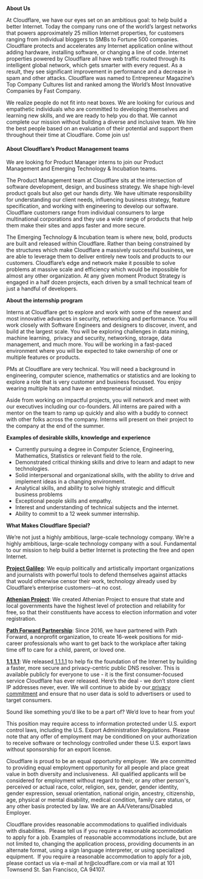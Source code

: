 <div class="content-intro">
	<div><strong>About Us</strong></div>
	<div>
		<p><span style="font-weight: 400;">At Cloudflare, we have our eyes set on an ambitious goal: to help build a better Internet. Today the company runs one of the world’s largest networks that powers approximately 25 million Internet properties, for customers ranging from individual bloggers to SMBs to Fortune 500 companies. Cloudflare protects and accelerates any Internet application online without adding hardware, installing software, or changing a line of code. Internet properties powered by Cloudflare all have web traffic routed through its intelligent global network, which gets smarter with every request. As a result, they see significant improvement in performance and a decrease in spam and other attacks. Cloudflare was named to Entrepreneur Magazine’s Top Company Cultures list and ranked among the World’s Most Innovative Companies by Fast Company.</span><span style="font-weight: 400;">&nbsp;</span></p>
		<p><span style="font-weight: 400;">We realize people do not fit into neat boxes. We are looking for curious and empathetic individuals who are committed to developing themselves and learning new skills, and we are ready to help you do that. We cannot complete our mission without building a diverse and inclusive team. We hire the best people based on an evaluation of their potential and support them throughout their time at Cloudflare. Come join us!&nbsp;</span></p>
	</div>
</div>
<h4><strong>About Cloudflare’s Product Management teams</strong></h4>
<p>We are looking for Product Manager interns to join our Product Management and Emerging Technology &amp; Incubation teams.</p>
<p>The Product Management team at Cloudflare sits at the intersection of software development, design, and business strategy. We shape high-level product goals but also get our hands dirty. We have ultimate responsibility for understanding our client needs, influencing business strategy, feature specification, and working with engineering to develop our software. Cloudflare customers range from individual consumers to large multinational corporations and they use a wide range of products that help them make their sites and apps faster and more secure.&nbsp;</p>
<p>The Emerging Technology &amp; Incubation team is where new, bold, products are built and released within Cloudflare. Rather than being constrained by the structures which make Cloudflare a massively successful business, we are able to leverage them to deliver entirely new tools and products to our customers. Cloudflare’s edge and network make it possible to solve problems at massive scale and efficiency which would be impossible for almost any other organization. At any given moment Product Strategy is engaged in a half dozen projects, each driven by a small technical team of just a handful of developers.&nbsp;</p>
<p><strong>About the internship program</strong></p>
<p>Interns at Cloudflare get to explore and work with some of the newest and most innovative advances in security, networking and performance. You will work closely with Software Engineers and designers to discover, invent, and build at the largest scale. You will be exploring challenges in data mining, machine learning,&nbsp; privacy and security, networking, storage, data management, and much more. You will be working in a fast-paced environment where you will be expected to take ownership of one or multiple features or products.&nbsp;</p>
<p>PMs at Cloudflare are very technical. You will need a background in engineering, computer science, mathematics or statistics and are looking to explore a role that is very customer and business focussed. You enjoy wearing multiple hats and have an entrepreneurial mindset.</p>
<p>Aside from working on impactful projects, you will network and meet with our executives including our co-founders. All interns are paired with a mentor on the team to ramp up quickly and also with a buddy to connect with other folks across the company. Interns will present on their project to the company at the end of the summer.</p>
<p><strong>Examples of desirable skills, knowledge and experience</strong></p>
<ul>
	<li>Currently pursuing a degree in Computer Science, Engineering, Mathematics, Statistics or relevant field to the role.</li>
	<li>Demonstrated critical thinking skills and drive to learn and adapt to new technologies.</li>
	<li>Solid interpersonal and organizational skills, with the ability to drive and implement ideas in a changing environment.</li>
	<li>Analytical skills, and ability to solve highly strategic and difficult business problems</li>
	<li>Exceptional people skills and empathy.</li>
	<li>Interest and understanding of technical subjects and the internet.</li>
	<li>Ability to commit to a 12 week summer internship.</li>
</ul>
<div class="content-conclusion">
	<p><strong>What Makes Cloudflare Special?</strong></p>
	<p><span style="font-weight: 400;">We’re not just a highly ambitious, large-scale technology company. We’re a highly ambitious, large-scale technology company with a soul. Fundamental to our mission to help build a better Internet is protecting the free and open Internet.</span></p>
	<p><a href="https://blog.cloudflare.com/protecting-free-expression-online/"><strong>Project Galileo</strong></a><span style="font-weight: 400;">: We equip politically and artistically important organizations and journalists with powerful tools to defend themselves against attacks that would otherwise censor their work, technology already used by Cloudflare’s enterprise customers--at no cost.</span></p>
	<p><strong><a href="https://www.cloudflare.com/athenian/">Athenian Project</a></strong><span style="font-weight: 400;">: We created Athenian Project to ensure that state and local governments have the highest level of protection and reliability for free, so that their constituents have access to election information and voter registration.</span></p>
	<p><a href="https://blog.cloudflare.com/tag/path-forward/"><strong>Path Forward Partnership</strong></a><span style="font-weight: 400;">: Since 2016, we have partnered with Path Forward, a nonprofit organization, to create 16-week positions for mid-career professionals who want to get back to the workplace after taking time off to care for a child, parent, or loved one.</span></p>
	<p><a href="https://1.1.1.1/"><strong>1.1.1.1</strong></a><span style="font-weight: 400;">: We released</span><a href="https://1.1.1.1/"> <span style="font-weight: 400;">1.1.1.1</span></a><span style="font-weight: 400;"> to help fix the foundation of the Internet by building a faster, more secure and privacy-centric public DNS resolver. This is available publicly for everyone to use - it is the first consumer-focused service Cloudflare has ever released. Here’s the deal - we don’t store client IP addresses never, ever. We will continue to abide by our</span><a href="https://developers.cloudflare.com/1.1.1.1/privacy/public-dns-resolver"> privacy commitment</a><span style="font-weight: 400;"> and ensure that no user data is sold to advertisers or used to target consumers.</span></p>
	<p><span style="font-weight: 400;">Sound like something you’d like to be a part of? We’d love to hear from you!</span></p>
	<p><span style="font-weight: 400;">This position may require access to information protected under U.S. export control laws, including the U.S. Export Administration Regulations. Please note that any offer of employment may be conditioned on your authorization to receive software or technology controlled under these U.S. export laws without sponsorship for an export license.</span></p>
	<p><span style="font-weight: 400;">Cloudflare is proud to be an equal opportunity employer. &nbsp;We are committed to providing equal employment opportunity for all people and place great value in both diversity and inclusiveness. &nbsp;All qualified applicants will be considered for employment without regard to their, or any other person's, perceived or actual</span> <span style="font-weight: 400;">race, color, religion, sex, gender, gender identity, gender expression, sexual orientation, national origin, ancestry, citizenship, age, physical or mental disability, medical condition, family care status, or any other basis protected by law. </span><span style="font-weight: 400;">We are an AA/Veterans/Disabled Employer.</span></p>
	<p><span style="font-weight: 400;">Cloudflare provides reasonable accommodations to qualified individuals with disabilities. &nbsp;Please tell us if you require a reasonable accommodation to apply for a job. Examples of reasonable accommodations include, but are not limited to, changing the application process, providing documents in an alternate format, using a sign language interpreter, or using specialized equipment. &nbsp;If you require a reasonable accommodation to apply for a job, please contact us via e-mail at </span><span style="font-weight: 400;">hr@cloudflare.com</span><span style="font-weight: 400;"> or via mail at 101 Townsend St. San Francisco, CA 94107.</span></p>
</div>